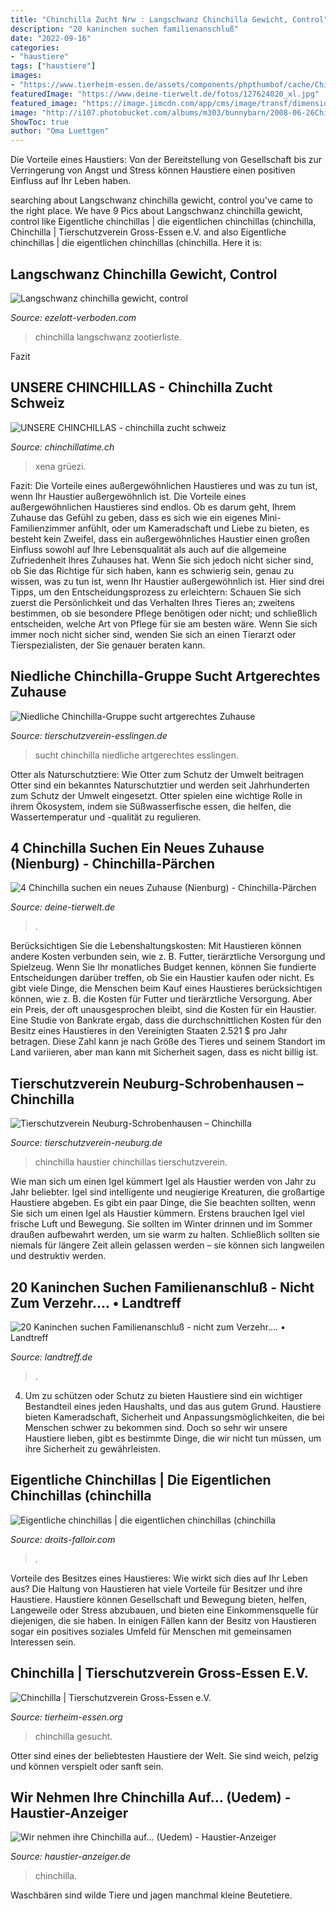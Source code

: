 ```yaml
---
title: "Chinchilla Zucht Nrw : Langschwanz Chinchilla Gewicht, Control"
description: "20 kaninchen suchen familienanschluß"
date: "2022-09-16"
categories:
- "haustiere"
tags: ["haustiere"]
images:
- "https://www.tierheim-essen.de/assets/components/phpthumbof/cache/Chinchilla-1.d3ac4d329bb4272849139e1354b40e9b.jpg"
featuredImage: "https://www.deine-tierwelt.de/fotos/127624020_xl.jpg"
featured_image: "https://image.jimcdn.com/app/cms/image/transf/dimension=320x1024:format=png/path/sdc7372c5fb1372b5/image/i7c7d0871d783e160/version/1580081020/image.png"
image: "http://i107.photobucket.com/albums/m303/bunnybarn/2008-06-26ChinchillaC.jpg"
ShowToc: true
author: "Oma Luettgen"
---
```



Die Vorteile eines Haustiers: Von der Bereitstellung von Gesellschaft bis zur Verringerung von Angst und Stress können Haustiere einen positiven Einfluss auf Ihr Leben haben.

	

		
searching about Langschwanz chinchilla gewicht, control you've came to the right place. We have 9 Pics about Langschwanz chinchilla gewicht, control like Eigentliche chinchillas | die eigentlichen chinchillas (chinchilla, Chinchilla | Tierschutzverein Gross-Essen e.V. and also Eigentliche chinchillas | die eigentlichen chinchillas (chinchilla. Here it is:
		
    
## Langschwanz Chinchilla Gewicht, Control

<img loading=lazy src="https://ezelott-verboden.com/yut/KJTaRABfEAWlV1zLf0ZHCAHaE7.jpg" onerror="this.onerror=null;this.src='https://tse1.mm.bing.net/th?id=OIP.W0F7z41-_6Im_xRFz-wtBAAAAA&amp;pid=15.1';" alt="Langschwanz chinchilla gewicht, control">

_Source: ezelott-verboden.com_

>chinchilla langschwanz zootierliste. 

	

Fazit

    
## UNSERE CHINCHILLAS - Chinchilla Zucht Schweiz

<img loading=lazy src="https://image.jimcdn.com/app/cms/image/transf/dimension=320x1024:format=png/path/sdc7372c5fb1372b5/image/i7c7d0871d783e160/version/1580081020/image.png" onerror="this.onerror=null;this.src='https://tse3.mm.bing.net/th?id=OIP.oWKozUpCTdKzeIx4GCTRLwAAAA&amp;pid=15.1';" alt="UNSERE CHINCHILLAS - chinchilla zucht schweiz">

_Source: chinchillatime.ch_

>xena grüezi. 

	

Fazit: Die Vorteile eines außergewöhnlichen Haustieres und was zu tun ist, wenn Ihr Haustier außergewöhnlich ist.
Die Vorteile eines außergewöhnlichen Haustieres sind endlos. Ob es darum geht, Ihrem Zuhause das Gefühl zu geben, dass es sich wie ein eigenes Mini-Familienzimmer anfühlt, oder um Kameradschaft und Liebe zu bieten, es besteht kein Zweifel, dass ein außergewöhnliches Haustier einen großen Einfluss sowohl auf Ihre Lebensqualität als auch auf die allgemeine Zufriedenheit Ihres Zuhauses hat. Wenn Sie sich jedoch nicht sicher sind, ob Sie das Richtige für sich haben, kann es schwierig sein, genau zu wissen, was zu tun ist, wenn Ihr Haustier außergewöhnlich ist. Hier sind drei Tipps, um den Entscheidungsprozess zu erleichtern: Schauen Sie sich zuerst die Persönlichkeit und das Verhalten Ihres Tieres an; zweitens bestimmen, ob sie besondere Pflege benötigen oder nicht; und schließlich entscheiden, welche Art von Pflege für sie am besten wäre. Wenn Sie sich immer noch nicht sicher sind, wenden Sie sich an einen Tierarzt oder Tierspezialisten, der Sie genauer beraten kann.

    
## Niedliche Chinchilla-Gruppe Sucht Artgerechtes Zuhause

<img loading=lazy src="https://image.jimcdn.com/app/cms/image/transf/dimension=1920x400:format=jpg/path/scb8dd82addd6c082/image/i050e17f0bcd0e635/version/1537355078/image.jpg" onerror="this.onerror=null;this.src='https://tse3.mm.bing.net/th?id=OIP.Hginvrwtihizey49O5RsTAHaE8&amp;pid=15.1';" alt="Niedliche Chinchilla-Gruppe sucht artgerechtes Zuhause">

_Source: tierschutzverein-esslingen.de_

>sucht chinchilla niedliche artgerechtes esslingen. 

	

Otter als Naturschutztiere: Wie Otter zum Schutz der Umwelt beitragen
Otter sind ein bekanntes Naturschutztier und werden seit Jahrhunderten zum Schutz der Umwelt eingesetzt. Otter spielen eine wichtige Rolle in ihrem Ökosystem, indem sie Süßwasserfische essen, die helfen, die Wassertemperatur und -qualität zu regulieren.

    
## 4 Chinchilla Suchen Ein Neues Zuhause (Nienburg) - Chinchilla-Pärchen

<img loading=lazy src="https://www.deine-tierwelt.de/fotos/127624020_xl.jpg" onerror="this.onerror=null;this.src='https://tse2.mm.bing.net/th?id=OIP.xY74a1N2gXk2jkGfheOGYgHaFG&amp;pid=15.1';" alt="4 Chinchilla suchen ein neues Zuhause (Nienburg) - Chinchilla-Pärchen">

_Source: deine-tierwelt.de_

>. 

	

Berücksichtigen Sie die Lebenshaltungskosten: Mit Haustieren können andere Kosten verbunden sein, wie z. B. Futter, tierärztliche Versorgung und Spielzeug. Wenn Sie Ihr monatliches Budget kennen, können Sie fundierte Entscheidungen darüber treffen, ob Sie ein Haustier kaufen oder nicht.
Es gibt viele Dinge, die Menschen beim Kauf eines Haustieres berücksichtigen können, wie z. B. die Kosten für Futter und tierärztliche Versorgung. Aber ein Preis, der oft unausgesprochen bleibt, sind die Kosten für ein Haustier. Eine Studie von Bankrate ergab, dass die durchschnittlichen Kosten für den Besitz eines Haustieres in den Vereinigten Staaten 2.521 $ pro Jahr betragen. Diese Zahl kann je nach Größe des Tieres und seinem Standort im Land variieren, aber man kann mit Sicherheit sagen, dass es nicht billig ist.

    
## Tierschutzverein Neuburg-Schrobenhausen – Chinchilla

<img loading=lazy src="https://tierschutzverein-neuburg.de/wp-content/uploads/2015/11/2015_chin_IV.jpg" onerror="this.onerror=null;this.src='https://tse3.mm.bing.net/th?id=OIP.DwQzM65w9L5LRFoQ7XYeJAHaD7&amp;pid=15.1';" alt="Tierschutzverein Neuburg-Schrobenhausen – Chinchilla">

_Source: tierschutzverein-neuburg.de_

>chinchilla haustier chinchillas tierschutzverein. 

	

Wie man sich um einen Igel kümmert
Igel als Haustier werden von Jahr zu Jahr beliebter. Igel sind intelligente und neugierige Kreaturen, die großartige Haustiere abgeben. Es gibt ein paar Dinge, die Sie beachten sollten, wenn Sie sich um einen Igel als Haustier kümmern. Erstens brauchen Igel viel frische Luft und Bewegung. Sie sollten im Winter drinnen und im Sommer draußen aufbewahrt werden, um sie warm zu halten. Schließlich sollten sie niemals für längere Zeit allein gelassen werden – sie können sich langweilen und destruktiv werden.

    
## 20 Kaninchen Suchen Familienanschluß - Nicht Zum Verzehr.... • Landtreff

<img loading=lazy src="http://i107.photobucket.com/albums/m303/bunnybarn/2008-06-26ChinchillaC.jpg" onerror="this.onerror=null;this.src='https://tse2.mm.bing.net/th?id=OIP.nVPpKhetiNx1L4dLJdpwzgHaFj&amp;pid=15.1';" alt="20 Kaninchen suchen Familienanschluß - nicht zum Verzehr.... • Landtreff">

_Source: landtreff.de_

>. 

	

4. Um zu schützen oder Schutz zu bieten
Haustiere sind ein wichtiger Bestandteil eines jeden Haushalts, und das aus gutem Grund. Haustiere bieten Kameradschaft, Sicherheit und Anpassungsmöglichkeiten, die bei Menschen schwer zu bekommen sind. Doch so sehr wir unsere Haustiere lieben, gibt es bestimmte Dinge, die wir nicht tun müssen, um ihre Sicherheit zu gewährleisten.

    
## Eigentliche Chinchillas | Die Eigentlichen Chinchillas (chinchilla

<img loading=lazy src="https://droits-falloir.com/lcrwz/1o88imkpx4cWQWvCkMmScQHaHI.jpg" onerror="this.onerror=null;this.src='https://tse3.mm.bing.net/th?id=OIP.Z5wLO-o7Eq6voYlRGyx91wHaHI&amp;pid=15.1';" alt="Eigentliche chinchillas | die eigentlichen chinchillas (chinchilla">

_Source: droits-falloir.com_

>. 

	

Vorteile des Besitzes eines Haustieres: Wie wirkt sich dies auf Ihr Leben aus?
Die Haltung von Haustieren hat viele Vorteile für Besitzer und ihre Haustiere. Haustiere können Gesellschaft und Bewegung bieten, helfen, Langeweile oder Stress abzubauen, und bieten eine Einkommensquelle für diejenigen, die sie haben. In einigen Fällen kann der Besitz von Haustieren sogar ein positives soziales Umfeld für Menschen mit gemeinsamen Interessen sein.

    
## Chinchilla | Tierschutzverein Gross-Essen E.V.

<img loading=lazy src="https://www.tierheim-essen.de/assets/components/phpthumbof/cache/Chinchilla-1.d3ac4d329bb4272849139e1354b40e9b.jpg" onerror="this.onerror=null;this.src='https://tse2.mm.bing.net/th?id=OIP.Jy4ZxzYK53WwwAyaFzbXUQHaHa&amp;pid=15.1';" alt="Chinchilla | Tierschutzverein Gross-Essen e.V.">

_Source: tierheim-essen.org_

>chinchilla gesucht. 

	

Otter sind eines der beliebtesten Haustiere der Welt. Sie sind weich, pelzig und können verspielt oder sanft sein.

    
## Wir Nehmen Ihre Chinchilla Auf… (Uedem) - Haustier-Anzeiger

<img loading=lazy src="https://www.deine-tierwelt.de/fotos/125937311_xl.jpg" onerror="this.onerror=null;this.src='https://tse4.mm.bing.net/th?id=OIP.fMuCg62y44Gz7nU1Zd7ehwHaFj&amp;pid=15.1';" alt="Wir nehmen ihre Chinchilla auf… (Uedem) - Haustier-Anzeiger">

_Source: haustier-anzeiger.de_

>chinchilla. 

	

Waschbären sind wilde Tiere und jagen manchmal kleine Beutetiere.

